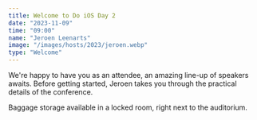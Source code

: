 ```yaml
---
title: Welcome to Do iOS Day 2
date: "2023-11-09"
time: "09:00"
name: "Jeroen Leenarts"
image: "/images/hosts/2023/jeroen.webp"
type: "Welcome"
---
```


We're happy to have you as an attendee, an amazing line-up of speakers awaits. Before getting started, Jeroen takes you through the practical details of the conference.

Baggage storage available in a locked room, right next to the auditorium.
